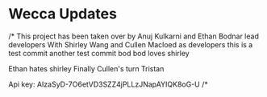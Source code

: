 # Wecca Updates
/*
This project has been taken over by Anuj Kulkarni and Ethan Bodnar lead developers
With Shirley Wang and Cullen Macloed as developers
this is a test commit
another test commit
bod bod loves shirley

Ethan hates shirley
Finally Cullen's turn
Tristan

Api key: AIzaSyD-7O6etVD3SZZ4jPLLzJNapAYIQK8oG-U
/*